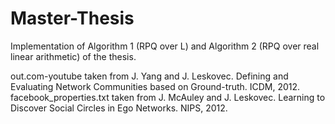 # Master-Thesis
Implementation of Algorithm 1 (RPQ over L)  and Algorithm 2 (RPQ over real linear arithmetic) of the thesis.

out.com-youtube taken from J. Yang and J. Leskovec. Defining and Evaluating Network Communities based on Ground-truth. ICDM, 2012.
facebook_properties.txt taken from J. McAuley and J. Leskovec. Learning to Discover Social Circles in Ego Networks. NIPS, 2012.
